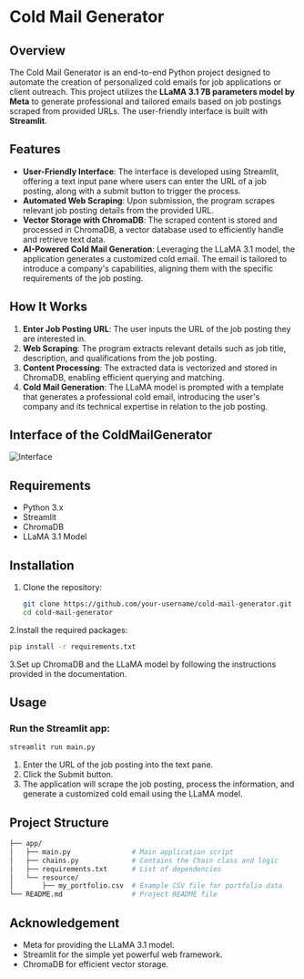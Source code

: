 # Cold Mail Generator

## Overview

The Cold Mail Generator is an end-to-end Python project designed to automate the creation of personalized cold emails for job applications or client outreach. This project utilizes the **LLaMA 3.1 7B parameters model by Meta** to generate professional and tailored emails based on job postings scraped from provided URLs. The user-friendly interface is built with **Streamlit**.

## Features

- **User-Friendly Interface**: The interface is developed using Streamlit, offering a text input pane where users can enter the URL of a job posting, along with a submit button to trigger the process.
- **Automated Web Scraping**: Upon submission, the program scrapes relevant job posting details from the provided URL.
- **Vector Storage with ChromaDB**: The scraped content is stored and processed in ChromaDB, a vector database used to efficiently handle and retrieve text data.
- **AI-Powered Cold Mail Generation**: Leveraging the LLaMA 3.1 model, the application generates a customized cold email. The email is tailored to introduce a company's capabilities, aligning them with the specific requirements of the job posting.

## How It Works

1. **Enter Job Posting URL**: The user inputs the URL of the job posting they are interested in.
2. **Web Scraping**: The program extracts relevant details such as job title, description, and qualifications from the job posting.
3. **Content Processing**: The extracted data is vectorized and stored in ChromaDB, enabling efficient querying and matching.
4. **Cold Mail Generation**: The LLaMA model is prompted with a template that generates a professional cold email, introducing the user's company and its technical expertise in relation to the job posting.

## Interface of the ColdMailGenerator 
![Interface]((https://github.com/hari250823/private/blob/main/1.png))

## Requirements

- Python 3.x
- Streamlit
- ChromaDB
- LLaMA 3.1 Model

## Installation

1. Clone the repository:
   ```bash
   git clone https://github.com/your-username/cold-mail-generator.git
   cd cold-mail-generator
   ```
2.Install the required packages:

  ```bash
  pip install -r requirements.txt
  ```
3.Set up ChromaDB and the LLaMA model by following the instructions provided in the documentation.

## Usage

### Run the Streamlit app:

```bash
streamlit run main.py
```
1. Enter the URL of the job posting into the text pane.
2. Click the Submit button.
3. The application will scrape the job posting, process the information, and generate a customized cold email using the LLaMA model.

## Project Structure

```bash
├── app/
│   ├── main.py               # Main application script
│   ├── chains.py             # Contains the Chain class and logic
│   ├── requirements.txt      # List of dependencies
│   └── resource/
│       ├── my_portfolio.csv  # Example CSV file for portfolio data
└── README.md                 # Project README file
```
## Acknowledgement

- Meta for providing the LLaMA 3.1 model.
- Streamlit for the simple yet powerful web framework.
- ChromaDB for efficient vector storage.
